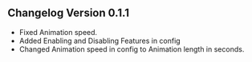 ## Changelog Version 0.1.1
- Fixed Animation speed.
- Added Enabling and Disabling Features in config
- Changed Animation speed in config to Animation length in seconds.
